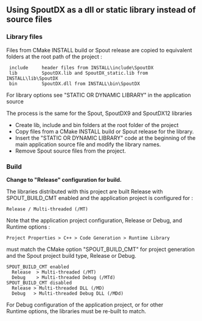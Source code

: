 ## Using SpoutDX as a dll or static library instead of source files


### Library files

Files from CMake INSTALL build or Spout release are copied to equivalent
folders at the root path of the project :

     include     header files from INSTALL\include\SpoutDX
     lib         SpoutDX.lib and SpoutDX_static.lib from INSTALL\lib\SpoutDX
     bin         SpoutDX.dll from INSTALL\bin\SpoutDX 

For library options see "STATIC OR DYNAMIC LIBRARY" in the application source

The process is the same for the Spout, SpoutDX9 and SpoutDX12 libraries
- Create lib, include and bin folders at the root folder of the project
- Copy files from a CMake INSTALL build or Spout release for the library.
- Insert the "STATIC OR DYNAMIC LIBRARY" code at the beginning of the\
main application source file and modify the library names.
- Remove Spout source files from the project.

### Build

<b>Change to "Release" configuration for build.</b>

The libraries distributed with this project are built Release with\
SPOUT_BUILD_CMT enabled and the application project is configured for :

    Release / Multi-threaded (/MT)
    
Note that the application project configuration, Release or Debug, and Runtime options :

    Project Properties > C++ > Code Generation > Runtime Library
    
must match the CMake option "SPOUT_BUILD_CMT" for project generation
and the Spout project build type, Release or Debug.

    SPOUT_BUILD_CMT enabled
      Release  > Multi-threaded (/MT)
      Debug    > Multi-threaded Debug (/MTd)
    SPOUT_BUILD_CMT disabled
      Release > Multi-threaded DLL (/MD)
      Debug   > Multi-threaded Debug DLL (/MDd)

For Debug configuration of the application project, or for other\
Runtime options, the libraries must be re-built to match.


